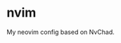 # nvim

My neovim config based on NvChad.

<!--**This repo is supposed to used as config by NvChad users!**-->
<!---->
<!--- The main nvchad repo (NvChad/NvChad) is used as a plugin by this repo.-->
<!--- So you just import its modules , like `require "nvchad.options" , require "nvchad.mappings"`-->
<!--- So you can delete the .git from this repo ( when you clone it locally ) or fork it :)-->
<!---->
<!--# Credits-->
<!---->
<!--1) Lazyvim starter https://github.com/LazyVim/starter as nvchad's starter was inspired by Lazyvim's . It made a lot of things easier!-->
